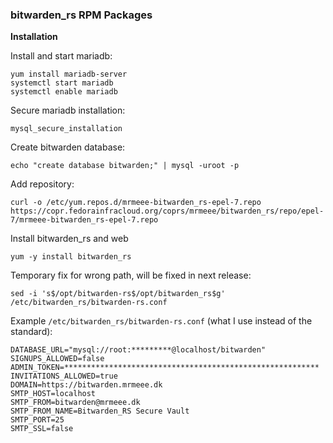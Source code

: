 ### bitwarden_rs RPM Packages ###

**Installation**

Install and start mariadb:
```
yum install mariadb-server
systemctl start mariadb
systemctl enable mariadb
```

Secure mariadb installation:
```
mysql_secure_installation
```

Create bitwarden database:
```
echo "create database bitwarden;" | mysql -uroot -p
```

Add repository:
```
curl -o /etc/yum.repos.d/mrmeee-bitwarden_rs-epel-7.repo https://copr.fedorainfracloud.org/coprs/mrmeee/bitwarden_rs/repo/epel-7/mrmeee-bitwarden_rs-epel-7.repo
```

Install bitwarden_rs and web
```
yum -y install bitwarden_rs
```

Temporary fix for wrong path, will be fixed in next release:
```
sed -i 's$/opt/bitwarden-rs$/opt/bitwarden_rs$g' /etc/bitwarden_rs/bitwarden-rs.conf
```

Example `/etc/bitwarden_rs/bitwarden-rs.conf` (what I use instead of the standard):
```
DATABASE_URL="mysql://root:*********@localhost/bitwarden"
SIGNUPS_ALLOWED=false
ADMIN_TOKEN=*********************************************************
INVITATIONS_ALLOWED=true
DOMAIN=https://bitwarden.mrmeee.dk
SMTP_HOST=localhost
SMTP_FROM=bitwarden@mrmeee.dk
SMTP_FROM_NAME=Bitwarden_RS Secure Vault
SMTP_PORT=25
SMTP_SSL=false

```
